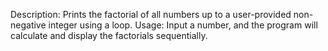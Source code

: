 Description:
Prints the factorial of all numbers up to a user-provided non-negative integer using a loop.
Usage:
Input a number, and the program will calculate and display the factorials sequentially.
